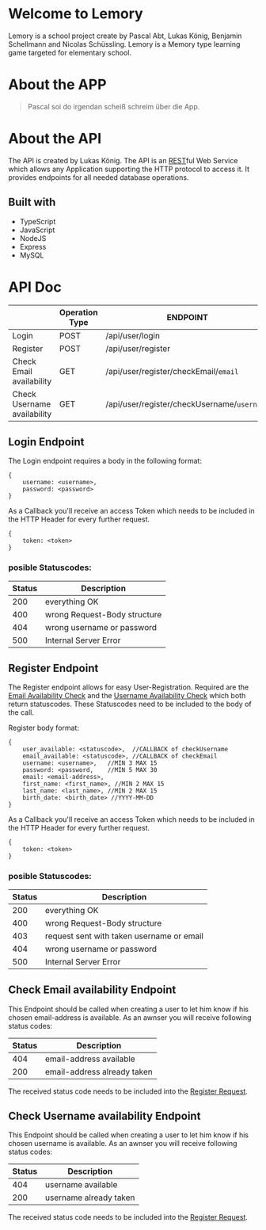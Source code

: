 
# Welcome to Lemory

Lemory is a school project create by Pascal Abt, Lukas König, Benjamin Schellmann and Nicolas Schüssling. Lemory is a Memory type learning game targeted for elementary school. 


# About the APP

  >Pascal soi do irgendan scheiß schreim über die App.

# About the API

The API is created by Lukas König. The API is an [REST](https://en.wikipedia.org/wiki/Representational_state_transfer)ful Web Service which allows any Application supporting the HTTP protocol to access it. It provides endpoints for all needed database operations.

## Built with

 - TypeScript
 - JavaScript
 - NodeJS
 - Express
 - MySQL

# API Doc

|                |Operation Type   |ENDPOINT
|----------------|-----------------|---------|
|Login           |POST             |/api/user/login
|Register		 |POST	 		   |/api/user/register
|Check Email availability| GET 	   | /api/user/register/checkEmail/`email`
|Check Username availability| GET  | /api/user/register/checkUsername/`username`

## Login Endpoint

The Login endpoint requires a body in the following format:
```
{
	username: <username>,
	password: <password>
}
```

As a Callback you'll receive an access Token which needs to be included in the HTTP Header for every further request.

```
{
	token: <token>
}
```
### posible Statuscodes:
|Status	|Description
|-------|----|
|200	|everything OK|
|400	|wrong Request-Body structure|
|404 	|wrong username or password|
|500	|Internal Server Error|
## <a name="register"></a>Register Endpoint
The Register endpoint allows for easy User-Registration. Required are the [Email Availability Check](#emailCheck]) and the [Username Availability Check](#usernameCheck) which both return statuscodes. These Statuscodes need to be included to the body of the call.

Register body format:
```
{
	user_available: <statuscode>,  //CALLBACK of checkUsername
	email_available: <statuscode>, //CALLBACK of checkEmail
	username: <username>,	//MIN 3 MAX 15
	password: <password,	//MIN 5 MAX 30
	email: <email-address>,
	first_name: <first_name>, //MIN 2 MAX 15
	last_name: <last_name>,	//MIN 2 MAX 15
	birth_date: <birth_date> //YYYY-MM-DD
}
```
As a Callback you'll receive an access Token which needs to be included in the HTTP Header for every further request.

```
{
	token: <token>
}
```
### posible Statuscodes:
|Status	|Description
|-------|----|
|200	|everything OK|
|400	|wrong Request-Body structure|
|403	|request sent with taken username or email|
|404 	|wrong username or password|
|500	|Internal Server Error|


## <a name="emailCheck"></a> Check Email availability Endpoint
This Endpoint should be called when creating a user to let him know if his chosen email-address is available. As an awnser you will receive following status codes:

|Status	|Description
|-------|----|
|404	|email-address available|
|200	|email-address already taken |

The received status code needs to be included into the [Register Request](#register).
## <a name="usernameCheck"></a> Check Username availability Endpoint
This Endpoint should be called when creating a user to let him know if his chosen username is available. As an awnser you will receive following status codes:

|Status	|Description
|-------|---|
|404	|username available|
|200	|username already taken |

The received status code needs to be included into the [Register Request](#register).

<!--stackedit_data:
eyJoaXN0b3J5IjpbLTE0MDY0NzU0NDYsMjA0MzMxNDQ4XX0=
-->